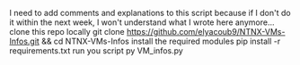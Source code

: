 I need to add comments and explanations to this script because if I don't do it within the next week, I won't understand what I wrote here anymore...
clone this repo locally
git clone https://github.com/elyacoub9/NTNX-VMs-Infos.git && cd NTNX-VMs-Infos
install the required modules
pip install -r requirements.txt
run you script
py VM_infos.py
